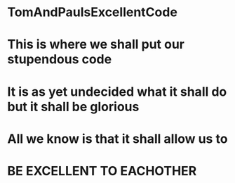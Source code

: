 # TomAndPaulsExcellentCode
# This is where we shall put our stupendous code 
# It is as yet undecided what it shall do but it shall be glorious 
# All we know is that it shall allow us to
# BE EXCELLENT TO EACHOTHER
